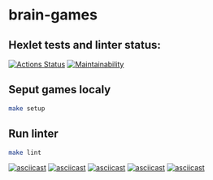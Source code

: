 # brain-games

## Hexlet tests and linter status:
[![Actions Status](https://github.com/Vikibon24/frontend-project-44/actions/workflows/hexlet-check.yml/badge.svg)](https://github.com/Vikibon24/frontend-project-44/actions)
[![Maintainability](https://api.codeclimate.com/v1/badges/5ff7f29ee5b329f1b633/maintainability)](https://codeclimate.com/github/Vikibon24/frontend-project-44/maintainability)

## Seput games localy

```bash
make setup
```
## Run linter

```bash
make lint
```

[![asciicast](https://asciinema.org/a/R9374aJeIkXMYiQsXPGV9EBQU.svg)](https://asciinema.org/a/R9374aJeIkXMYiQsXPGV9EBQU)
[![asciicast](https://asciinema.org/a/KBrQvsKusOwVd1tdcmiMQbytP.svg)](https://asciinema.org/a/KBrQvsKusOwVd1tdcmiMQbytP)
[![asciicast](https://asciinema.org/a/nzF1bFrjz5sYCvWJQDFcXpqvs.svg)](https://asciinema.org/a/nzF1bFrjz5sYCvWJQDFcXpqvs)
[![asciicast](https://asciinema.org/a/hFKayZAHnwBAyknvDvyzU2cce.svg)](https://asciinema.org/a/hFKayZAHnwBAyknvDvyzU2cce)
[![asciicast](https://asciinema.org/a/piNazBgFtXAOnY1qmoJdAcRwQ.svg)](https://asciinema.org/a/piNazBgFtXAOnY1qmoJdAcRwQ)
